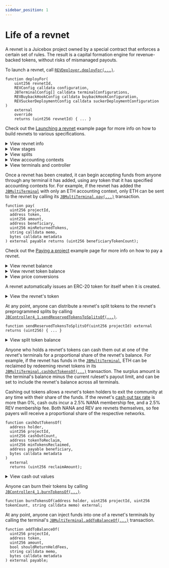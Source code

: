 ```yaml
---
sidebar_position: 1
---
```


# Life of a revnet

A revnet is a Juicebox project owned by a special contract that enforces a certain set of rules. The result is a capital formation engine for revenue-backed tokens, without risks of mismanaged payouts. 

To launch a revnet, call [`REVDeployer.deployFor(...)`](/docs/v4/api/revnet/REVDeployer.md#deployFor).

```
function deployFor(
    uint256 revnetId,
    REVConfig calldata configuration,
    JBTerminalConfig[] calldata terminalConfigurations,
    REVBuybackHookConfig calldata buybackHookConfiguration,
    REVSuckerDeploymentConfig calldata suckerDeploymentConfiguration
)
    external
    override
    returns (uint256 revnetId) { ... }
```

Check out the [Launching a revnet](/docs/v4/build/examples/launch-revnet.md) example page for more info on how to build revnets to various specifications.

<details>

<summary>View revnet info</summary>

Launching a revnet will mint a new ERC-721 in the [`JBProjects`](/docs/v4/api/core/JBProjects.md) contract. The owner will remain the `REVDeployer` contract and can be found using [`JBProjects.uriOf(...)`](/docs/v4/api/core/JBProjects.md#uriof).

```
function ownerOf(uint256 projectId) external returns (address owner) { ... }
```

A link to the revnet's metadata can be found using [`JBController4_1.uriOf(...)`](/docs/v4/api/core/JBController4_1.md#uriof).

```
function uriOf(uint256 projectId) external view returns (string memory)
```

</details>

<details>

<summary>View stages</summary>

Stages data can be found in the [`JBController4_1`](/docs/v4/api/core/JBController4_1.md) contract. Stages are modeled as rulesets.

```
function getRulesetOf(
  uint256 projectId,
  uint256 rulesetId
) external view returns (JBRuleset memory ruleset, JBRulesetMetadata memory metadata)
```

The revnet's current stage can be found using [`JBController4_1.currentRulesetOf(...)`](/docs/v4/api/core/JBController4_1.md#currentrulesetof).

```
function currentRulesetOf(uint256 projectId) external view returns (JBRuleset memory ruleset, JBRulesetMetadata memory metadata)
```

The revnet's upcoming stage can be found using [`JBController4_1.upcomingRulesetOf(...)`](/docs/v4/api/core/JBController4_1.md#upcomingrulesetof).

By default, the upcoming stage is a copy of the current one that starts immediately afterwards, using a discounted weight if applicable.

If the revnet has queued a new stage, the upcoming stage will reflect the changes once its start time is reached. Stages queued during a stage with no ballot are automatically queued.

The revnet has no upcoming stage if the current stage has no duration, meaning the stage lasts forever.

```
function upcomingRulesetOf(uint256 projectId) external view returns (JBRuleset memory ruleset, JBRulesetMetadata memory metadata)
```

The revnet's latest queued stage can be found using [`JBController4_1.latestQueuedRulesetOf(...)`](/docs/v4/api/core/JBController4_1.md#latestqueuedrulesetof).

```
function latestQueuedRulesetOf(uint256 projectId) external view returns (JBRuleset memory, JBRulesetMetadata memory metadata, JBApprovalStatus);
```

All of a revnet's stages can be found using [`JBController4_1.allRulesetsOf(...)`](/docs/v4/api/core/JBController4_1.md#allrulesetsof).

```
function allRulesetsOf(uint256 projectId) external view returns (JBRuleset[] memory rulesets, JBRulesetMetadata[] memory metadata);
```

</details>

<details>

<summary>View splits</summary>

A revnet's splits data can be found in the [`JBSplits`](/docs/v4/api/core/JBSplits.md) contract. A set of splits used for any particular functionality during any particular stage configuration can be found using [`JBSplits.splitsOf(...)`](/docs/v4/api/core/JBSplits.md#splitsof).

```
function splitsOf(uint256 projectId, uint256 rulesetId, uint256 groupId) external view returns (JBSplit[] memory)
```

</details>

<details>

<summary>View accounting contexts</summary>

A revnet's accounting contexts data can be found in its [`IJBTerminal`](/docs/v4/api/core/interfaces/IJBTerminal.md) contracts. For example, if a revnet is using the [`JBMultiTerminal`](/docs/v4/api/core/JBMultiTerminal.md) contract, its accounting contexts can be found through its [`JBMultiTerminal.accountingContextsOf(...)`](/docs/v4/api/core/JBMultiTerminal.md#accountingcontextsof) transaction.

```javascript
function accountingContextsOf(uint256 projectId) external view returns (JBAccountingContext[] memory) { ... }
```

Or, through the [`JBMultiTerminal.accountingContextForTokenOf(...)`](/docs/v4/api/core/JBMultiTerminal.md#accountingcontextfortokenof) transaction.

```javascript
function accountingContextForTokenOf(
    uint256 projectId,
    address token
)
    external view returns (JBAccountingContext memory) { ... }
```

</details>
<details>

<summary>View terminals and controller</summary>

The [`JBDirectory`](/docs/v4/api/core/JBDirectory.md) contract stores addresses of terminals that a revnet accepts funds through. A revnet's permanently set terminals can be found using [`JBDirectory.terminalsOf(...)`](/docs/v4/api/core/JBDirectory.md#terminalsof), and the address of the terminal to which payments to revnets should be sent for any token can be found using [`JBDirectory.primaryTerminalOf(...)`](/docs/v4/api/core/JBDirectory.md#primaryterminalof).

```
function terminalsOf(uint256 projectId) external view returns (IJBTerminal[] memory) { ... }
```

```
function primaryTerminalOf(uint256 projectId, address token) external view returns (IJBTerminal)
```

The [`JBDirectory`](/docs/v4/api/core/f the controller that is managing a revnet's stages and tokens. The revnet's controller can be found using [`JBDirectory.controllerOf(...)`](/docs/v4/api/core/JBDirectory.md#controllerof).

```
function controllerOf(uint256 projectId) external view returns (IERC165) { ... }
```

</details>

Once a revnet has been created, it can begin accepting funds from anyone through any terminal it has added, using any token that it has specified accounting contexts for. For example, if the revnet has added the [`JBMultiTerminal`](/docs/v4/api/core/JBMultiTerminal.md) with only an ETH accounting context, only ETH can be sent to the revnet by calling its [`JBMultiTerminal.pay(...)`](/docs/v4/api/core/JBMultiTerminal.md#pay) transaction.

```
function pay(
  uint256 projectId,
  address token,
  uint256 amount,
  address beneficiary,
  uint256 minReturnedTokens,
  string calldata memo,
  bytes calldata metadata
) external payable returns (uint256 beneficiaryTokenCount);
```

Check out the [Paying a project](/docs/v4/build/examples/pay.md) example page for more info on how to pay a revnet.

<details>

<summary>View revnet balance</summary>

A revnet's balance can be found in the [`JBTerminalStore`](/docs/v4/api/core/JBTerminalStore.md) contract.

```
function balanceOf(address terminal, uint256 projectId, address token) external view returns (uint256);
```

The [`JBTerminalStore`](/docs/v4/api/core/JBTerminalStore.md) can also resolve the total amount in all of a revnet's terminals using [`JBTerminalStore.currentTotalSurplusOf(...)`](/docs/v4/api/core/JBTerminalStore.md#currenttotalsurplusof). 

```
function currentTotalSurplusOf(
  uint256 projectId,
  uint256 decimals,
  uint256 currency
)
  external
  view
  returns (uint256);
```

</details>

<details>

<summary>View revnet token balance</summary>

Each holder's balance of a revnet's token can be found in the [`JBTokens`](/docs/v4/api/core/JBTokens.md) contract. The balance can be found using [`JBTokens.totalBalanceOf(...)`](/docs/v4/api/core/JBTokens.md#totalbalanceof).

```
function totalBalanceOf(address holder, uint256 projectId) external view returns (uint256 result) { ... }
```

To only retrieve a holder's internally tracked token credit balance, use [`JBTokens.creditBalanceOf(...)`](/docs/v4/api/core/JBTokens.md#creditbalanceof)

```
function creditBalanceOf(address holder, uint256 projectId) external view returns (uint256) { ... }
```

</details>

<details>

<summary>View price conversions</summary>

The protocol uses price feeds to convert values from one currency to another when sending payouts, using surplus allowances, issuing revnet tokens when payments are received in various currencies, and more. Current currency indexes can be found in [`JBCurrencyIds`](/docs/v4/api/core/libraries/JBCurrencyIds.md). If the currency strongly correlates to an ERC-20, it is cusom to use the first 32 bytes of its address as the currency. Since ETH is treated using [`JBConstants.NATIVE_TOKEN`](/docs/v4/api/core/libraries/JBConstants.md), its currency is `61166`. New currencies and price feeds can be added in the future.

The same price feeds the protocol uses internally can be accessed externally through the [`JBPrices`](/docs/v4/api/core/JBPrices.md) contract using [`JBPrices.pricePerUnitOf(...)`](/docs/v4/api/core/JBPrices.md#priceperunitof). 

```
function pricePerUnitOf(
  uint256 projectId,
  uint256 pricingCurrency,
  uint256 unitCurrency,
  uint256 decimals
) external view returns (uint256) { ... }
```

</details>


A revnet automatically issues an ERC-20 token for itself when it is created. 

<details>

<summary>View the revnet's token</summary>

The token currently being used by a revnet can be found in the [`JBTokens`](/docs/v4/api/core/JBTokens.md) contract by using [`JBTokens.tokenOf(...)`](/docs/v4/api/core/JBTokens.md#tokenof).

```
function tokenOf(uint256 projectId) external view override returns (IJBToken) { ... }
```

</details>

At any point, anyone can distribute a revnet's split tokens to the revnet's preprogrammed splits by calling [`JBController4_1.sendReservedTokensToSplitsOf(...)`](/docs/v4/api/core/JBController4_1.md#sendreservedtokenstosplitsof).

```
function sendReservedTokensToSplitsOf(uint256 projectId) external returns (uint256) { ... }
```

<details>

<summary>View split token balance</summary>

A project's undistributed split token balance can be found in the revnet's current controller. For example in the [`JBController4_1`](/docs/v4/api/core/JBController4_1.md), this balance can be found using [`JBController4_1.pendingReservedTokenBalanceOf(...)`](/docs/v4/api/core/JBController4_1.md#pendingreservedtokenbalanceof).

```
function pendingReservedTokenBalanceOf(uint256 projectId) external view returns (uint256) { ... }
```

For revnets using [`JBController4_1`](/docs/v4/api/core/JBController4_1.md), the revnet token's total supply including any allocated split tokens that have yet to be distributed can be found in using [`JBController4_1.totalTokenSupplyWithReservedTokensOf(...)`](/docs/v4/api/core/JBController4_1.md#totaltokensupplywithreservedtokensof).

```
function totalTokenSupplyWithReservedTokensOf(uint256 projectId) external view returns (uint256) { ... }
```
</details>

Anyone who holds a revnet's tokens can cash them out at one of the revnet's terminals for a proportional share of the revnet's balance. For example, if the revnet has funds in the [`JBMultiTerminal`](/docs/v4/api/core/JBMultiTerminal.md), ETH can be reclaimed by redeeming revnet tokens in its [`JBMultiTerminal.cashOutTokensOf(...)`](/docs/v4/api/core/JBMultiTerminal.md#cashouttokensof) transaction. The surplus amount is the terminal's balance minus the current ruleset's payout limit, and can be set to include the revnet's balance across all terminals.

Cashing out tokens allows a revnet's token holders to exit the community at any time with their share of the funds. If the revnet's [cash out tax rate](/docs/v4/learn/glossary/cash-out-tax-rate.md) is more than 0%, cash outs incur a 2.5% NANA membership fee, and a 2.5% REV membership fee. Both NANA and REV are revnets themselves, so fee payers will receive a proportional share of the respective networks.

```
function cashOutTokensOf(
  address holder,
  uint256 projectId,
  uint256 cashOutCount,
  address tokenToReclaim,
  uint256 minTokensReclaimed,
  address payable beneficiary,
  bytes calldata metadata
)
  external
  returns (uint256 reclaimAmount);
```

<details>

<summary>View cash out values</summary>

Any surplus allowance used can also be found in the terminal store contracts for each terminal using [`JBTerminalStore.usedSurplusAllowanceOf(...)`](/docs/v4/api/core/JBTerminalStore.md#usedsurplusallowanceof).

```
function currentReclaimableSurplusOf(
  uint256 projectId,
  uint256 tokenCount,
  uint256 totalSupply,
  uint256 surplus
)
  external view returns (uint256) { ... }
```

or, to determine the surplus of a revnet from its terminals, use [`JBTerminalStore.currentReclaimableSurplusOf(...)`](/docs/v4/api/core/JBTerminalStore.md#currentreclaimablesurplusof).

```
function currentReclaimableSurplusOf(
  uint256 projectId,
  uint256 cashOutCount,
  IJBTerminal[] calldata terminals,
  JBAccountingContext[] calldata accountingContexts,
  uint256 decimals,
  uint256 currency
)
  external view returns (uint256) { ... }
```

</details>

 Anyone can burn their tokens by calling [`JBController4_1.burnTokensOf(...)`](/docs/v4/api/core/JBController4_1.md#burntokensof).

```
function burnTokensOf(address holder, uint256 projectId, uint256 tokenCount, string calldata memo) external;
```

At any point, anyone can inject funds into one of a revnet's terminals by calling the terminal's [`JBMultiTerminal.addToBalanceOf(...)`](/docs/v4/api/core/JBMultiTerminal.md#addtobalanceof) transaction.

```
function addToBalanceOf(
  uint256 projectId,
  address token,
  uint256 amount,
  bool shouldReturnHeldFees,
  string calldata memo,
  bytes calldata metadata
) external payable;
```
